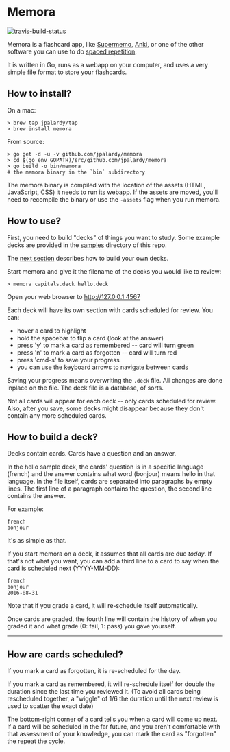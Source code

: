 
# Memora

[![travis-build-status](https://travis-ci.org/jpalardy/memora.svg?branch=master)](https://travis-ci.org/jpalardy/memora)

Memora is a flashcard app, like [Supermemo](https://www.supermemo.com/),
[Anki](http://ankisrs.net/), or one of the other software you can use to do
[spaced repetition](https://en.wikipedia.org/wiki/Spaced_repetition).

It is written in Go, runs as a webapp on your computer, and uses a very simple
file format to store your flashcards.


## How to install?

On a mac:

    > brew tap jpalardy/tap
    > brew install memora

From source:

    > go get -d -u -v github.com/jpalardy/memora
    > cd $(go env GOPATH)/src/github.com/jpalardy/memora
    > go build -o bin/memora
    # the memora binary in the `bin` subdirectory

The memora binary is compiled with the location of the assets (HTML,
JavaScript, CSS) it needs to run its webapp. If the assets are moved, you'll
need to recompile the binary or use the `-assets` flag when you run memora.


## How to use?

First, you need to build "decks" of things you want to study. Some example
decks are provided in the [samples](samples) directory of this repo.

The [next section](https://github.com/jpalardy/memora#how-to-build-a-deck) describes how to build your own decks.

Start memora and give it the filename of the decks you would like to review:

    > memora capitals.deck hello.deck

Open your web browser to http://127.0.0.1:4567

Each deck will have its own section with cards scheduled for review. You can:

* hover a card to highlight
* hold the spacebar to flip a card (look at the answer)
* press 'y' to mark a card as remembered -- card will turn green
* press 'n' to mark a card as forgotten -- card will turn red
* press 'cmd-s' to save your progress
* you can use the keyboard arrows to navigate between cards

Saving your progress means overwriting the `.deck` file. All changes are done
inplace on the file. The deck file is a database, of sorts.

Not all cards will appear for each deck -- only cards scheduled for review.
Also, after you save, some decks might disappear because they don't contain any
more scheduled cards.


## How to build a deck?

Decks contain cards. Cards have a question and an answer.

In the hello sample deck, the cards' question is in a specific language (french)
and the answer contains what word (bonjour) means hello in that language. In
the file itself, cards are separated into paragraphs by empty lines. The first
line of a paragraph contains the question, the second line contains the answer.

For example:

    french
    bonjour

It's as simple as that.

If you start memora on a deck, it assumes that all cards are due _today_. If
that's not what you want, you can add a third line to a card to say when the
card is scheduled next (YYYY-MM-DD):

    french
    bonjour
    2016-08-31

Note that if you grade a card, it will re-schedule itself automatically.

Once cards are graded, the fourth line will contain the history of when you graded it
and what grade (0: fail, 1: pass) you gave yourself.

-------------------------------------------------

## How are cards scheduled?

If you mark a card as forgotten, it is re-scheduled for the day.

If you mark a card as remembered, it will re-schedule itself for double the
duration since the last time you reviewed it. (To avoid all cards being
rescheduled together, a "wiggle" of 1/6 the duration until the next review is
used to scatter the exact date)

The bottom-right corner of a card tells you when a card will come up next. If a
card will be scheduled in the far future, and you aren't comfortable with that
assessment of your knowledge, you can mark the card as "forgotten" the repeat
the cycle.

